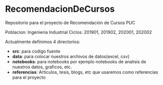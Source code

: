 # RecomendacionDeCursos

Repositorio para el proyecto de Recomendación de Cursos PUC

Poblacion: Ingenieria Industrial
Ciclos: 201901, 201902, 202001, 202002

Actualmente definimos 4 directorios:
- **src**: para codigo fuente
- **data**: para colocar nuestros archivos de datos(excel, csv)
- **notebooks**: para notebooks por ejemplo notebooks de analisis de nuestros datos, graficos, etc.
- **referencias**: Articulos, tesis, blogs, etc que usaremos como referencias para el proyecto
